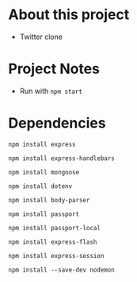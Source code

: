 # About this project
- Twitter clone

# Project Notes
- Run with ``npm start``

# Dependencies
```
npm install express 

npm install express-handlebars

npm install mongoose

npm install dotenv

npm install body-parser

npm install passport

npm install passport-local

npm install express-flash

npm install express-session

npm install --save-dev nodemon  

```
